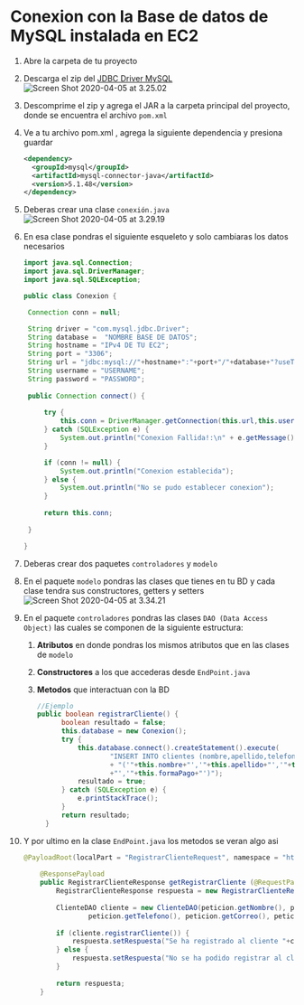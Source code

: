 # Conexion con la Base de datos de MySQL instalada en EC2

1. Abre la carpeta de tu proyecto

2. Descarga el zip del [JDBC Driver MySQL](https://dev.mysql.com/downloads/connector/j/)![Screen Shot 2020-04-05 at 3.25.02](https://github.com/dannyhvalenz/Hotel-WS/blob/master/tutoriales/img/Conexion%20con%20la%20BD/1.png)

3. Descomprime el zip y agrega el JAR a la carpeta principal del proyecto, donde se encuentra el archivo `pom.xml`

4. Ve a tu archivo pom.xml , agrega la siguiente dependencia y presiona guardar

   ```xml
   <dependency>
     <groupId>mysql</groupId>
     <artifactId>mysql-connector-java</artifactId>
     <version>5.1.48</version>
   </dependency>
   ```

5. Deberas crear una clase `conexión.java`
   ![Screen Shot 2020-04-05 at 3.29.19](https://github.com/dannyhvalenz/Hotel-WS/blob/master/tutoriales/img/Conexion%20con%20la%20BD/2.png)

6. En esa clase pondras el siguiente esqueleto y solo cambiaras los datos necesarios

   ```java
   import java.sql.Connection;
   import java.sql.DriverManager;
   import java.sql.SQLException;
   
   public class Conexion {
   
   	Connection conn = null;
   
   	String driver = "com.mysql.jdbc.Driver";
   	String database =  "NOMBRE BASE DE DATOS";
   	String hostname = "IPv4 DE TU EC2";
   	String port = "3306";
   	String url = "jdbc:mysql://"+hostname+":"+port+"/"+database+"?useTimezone=true&serverTimezone=UTC";
   	String username = "USERNAME";
   	String password = "PASSWORD";
   	
   	public Connection connect() {
   		
   		try {
   			this.conn = DriverManager.getConnection(this.url,this.username,this.password);
   		} catch (SQLException e) {
   			System.out.println("Conexion Fallida!:\n" + e.getMessage());
   		}
   
   		if (conn != null) {
   			System.out.println("Conexion establecida");
   		} else {
   			System.out.println("No se pudo establecer conexion");
   		}
   		
   		return this.conn;
   		
   	}
   
   }
   ```

7. Deberas crear dos paquetes `controladores` y `modelo`

8. En el paquete `modelo` pondras las clases que tienes en tu BD y cada clase tendra sus constructores, getters y setters
   ![Screen Shot 2020-04-05 at 3.34.21](https://github.com/dannyhvalenz/Hotel-WS/blob/master/tutoriales/img/Conexion%20con%20la%20BD/3.png)

9. En el paquete `controladores` pondras las clases `DAO (Data Access Object)` las cuales se componen de la siguiente estructura:

   1. **Atributos** en donde pondras los mismos atributos que en las clases de `modelo`

   2. **Constructores** a los que accederas desde `EndPoint.java`

   3. **Metodos** que interactuan con la BD

      ```java
      //Ejemplo
      public boolean registrarCliente() {
      		boolean resultado = false;
      		this.database = new Conexion();
      		try {
      			this.database.connect().createStatement().execute(
      					"INSERT INTO clientes (nombre,apellido,telefono,correo,formaPago) VALUES "
      					+ "('"+this.nombre+"','"+this.apellido+"','"+this.telefono+"','"+this.correo
      					+"','"+this.formaPago+"')");
      			resultado = true;
      		} catch (SQLException e) {
      			e.printStackTrace();
      		}
      		return resultado;
      	}
      ```

10. Y por ultimo en la clase `EndPoint.java` los metodos se veran algo asi

    ```java
    @PayloadRoot(localPart = "RegistrarClienteRequest", namespace = "http://proyectoSW.com/Hotel")
    	
    	@ResponsePayload
    	public RegistrarClienteResponse getRegistrarCliente (@RequestPayload RegistrarClienteRequest peticion) {
    		RegistrarClienteResponse respuesta = new RegistrarClienteResponse();
    		
    		ClienteDAO cliente = new ClienteDAO(peticion.getNombre(), peticion.getApellido(), 
    				peticion.getTelefono(), peticion.getCorreo(), peticion.getFormaPago());
    		
    		if (cliente.registrarCliente()) {
    			respuesta.setRespuesta("Se ha registrado al cliente "+cliente.getNombre()+" "+cliente.getApellido()+" en el sistema");
    		} else {
    			respuesta.setRespuesta("No se ha podido registrar al cliente "+cliente.getNombre()+" "+cliente.getApellido()+" en la base de datos");
    		}
    		
    		return respuesta;
    	}
    ```

    
